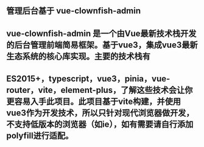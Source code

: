 ## 管理后台基于 vue-clownfish-admin
## vue-clownfish-admin 是一个由Vue最新技术栈开发的后台管理前端简易框架。基于vue3，集成vue3最新生态系统的核心库实现。主要的技术栈有
## ES2015+，typescript，vue3，pinia，vue-router，vite，element-plus，了解这些技术会让你更容易入手此项目。此项目基于vite构建，并使用vue3作为开发技术，所以只针对现代浏览器做开发，不支持低版本的浏览器（如ie），如有需要请自行添加polyfill进行适配。
